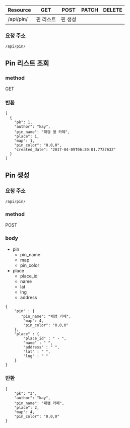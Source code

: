 | Resource     | GET       | POST | PATCH      | DELETE  |
| ------------ | --------- | ---- | ---------- | ------- |
| /api/pin/    | 핀 리스트     | 핀 생성 |         |         |

### 요청 주소

`/api/pin/`


## Pin 리스트 조회


### method

GET

### 반환

```
[
  {
    "pk": 1,
    "author": "kay",
    "pin_name": "패캠 옆 카페",
    "place": 1,
    "map": 1,
    "pin_color": "0,0,0",
    "created_date": "2017-04-09T06:30:01.772763Z"
  }
]

```

## Pin 생성

### 요청 주소

`/api/pin/`

### method

POST

### body

- pin  
	- pin_name
	- map
	- pin_color
- place  
	- place_id
	- name
	- lat
	- lng
	- address

```
{
	"pin" : {
	   "pin_name": "패캠 카페",
   		"map": 4,
    	"pin_color": "0,0,0"
    },
    "place" : {
    	"place_id" : " - ",
    	"name" : " ",
    	"address" : " ",
    	"lat" : " ",
    	"lng" : " "
    }
}

```

### 반환

```
{
    "pk": "3",
    "author": "kay",
    "pin_name": "패캠 카페",
    "place": 2,
    "map": 4,
    "pin_color": "0,0,0"
}
```